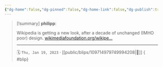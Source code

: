 ```yaml
---
{"dg-home":false,"dg-pinned":false,"dg-home-link":false,"dg-publish":true,"tags":["dgblip"],"disabled rules":["yaml-title","yaml-title-alias","file-name-heading"],"title":"philipp on mastodon @ 2023-01-19","created-date":"2023-01-19T08:42:13","id":109714979749994200,"updated-date":"2025-05-02T08:50:43","dg-path":"blips/109714979749994208.md","permalink":"/blips/109714979749994208/","dgPassFrontmatter":true}
---
```


> [!summary] **philipp**:
>
> Wikipedia is getting a new look, after a decade of unchanged (IMHO poor) design. [wikimediafoundation.org/wikipe…](https://wikimediafoundation.org/wikipedia-desktop/)
> - - -
>
> 🗓️ `Thu, Jan 19, 2023` · [[public/blips/109714979749994208\|🔗]]
{ #blip}

